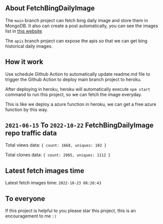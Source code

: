 ## About FetchBingDailyImage

The `main` branch project can fetch bing daily image and store them in MongoDB.
It also can create a post automatically, you can see the images list in [this website](https://oursalbum.netlify.app)

The `apis` branch project can expose the apis so that we can get bing historical daily images.

## How it work

Use schedule Github Action to automatically update readme.md file to trigger the Github Action to deploy main branch project to heroku.

After deploying in heroku, heroku will automatically execute `npm start` command to run this project, so we can fetch the image everyday.

This is like we deploy a azure function in heroku, we can get a free azure function by this way.

## `2021-06-15` To `2022-10-22` FetchBingDailyImage repo traffic data

Total views data: `{ count: 1668, uniques: 102 }`

Total clones data: `{ count: 2065, uniques: 1112 }`

## Latest fetch images time

Latest fetch images time: `2022-10-23 08:20:43`

## To everyone

If this project is helpful to you please star this project, this is an encouragement to me `:)`



